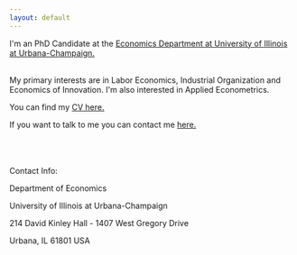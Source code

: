 ```yaml
---
layout: default
---
```



I'm an PhD Candidate at the <a class="a1" href="https://economics.illinois.edu/" target="_blank">Economics Department at University of Illinois at Urbana-Champaign.</a> 

<br>
My primary interests are in Labor Economics, Industrial Organization and Economics of Innovation. I'm also interested in Applied Econometrics.

<br>

You can find my <a href="/assets/CV_Anahid_Bauer.pdf" target="_blank">CV here.</a> 
<br>

If you want to talk to me you can contact me <a href="mailto:abauer11@illinois.edu">here.</a>

<br>
<br>
<br>
Contact Info:

<i class="fa fa-home"></i>  Department of Economics

University of Illinois at Urbana-Champaign

214 David Kinley Hall  - 1407 West Gregory Drive

Urbana, IL 61801 USA


<br>
<br>


